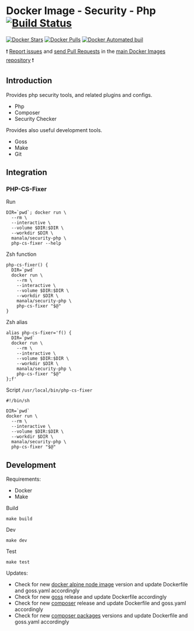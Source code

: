 # Docker Image - Security - Php [![Build Status](https://travis-ci.org/manala/docker-image-security-php.svg?branch=master)](https://travis-ci.org/manala/docker-image-security-php)

[![Docker Stars](https://img.shields.io/docker/stars/manala/security-php.svg)]()
[![Docker Pulls](https://img.shields.io/docker/pulls/manala/security-php.svg)]()
[![Docker Automated buil](https://img.shields.io/docker/automated/manala/security-php.svg)]()

:exclamation: [Report issues](https://github.com/manala/docker-images/issues) and [send Pull Requests](https://github.com/manala/docker-images/pulls) in the [main Docker Images repository](https://github.com/manala/docker-images) :exclamation:

## Introduction

Provides php security tools, and related plugins and configs.

- Php
- Composer
- Security Checker

Provides also useful development tools.

- Goss
- Make
- Git

## Integration

### PHP-CS-Fixer

Run
```
DIR=`pwd`; docker run \
  --rm \
  --interactive \
  --volume $DIR:$DIR \
  --workdir $DIR \
  manala/security-php \
  php-cs-fixer --help
```

Zsh function
```
php-cs-fixer() {
  DIR=`pwd`
  docker run \
    --rm \
    --interactive \
    --volume $DIR:$DIR \
    --workdir $DIR \
    manala/security-php \
    php-cs-fixer "$@"
}
```

Zsh alias
```
alias php-cs-fixer='f() {
  DIR=`pwd`
  docker run \
    --rm \
    --interactive \
    --volume $DIR:$DIR \
    --workdir $DIR \
    manala/security-php \
    php-cs-fixer "$@"
};f'
```

Script `/usr/local/bin/php-cs-fixer`
```
#!/bin/sh

DIR=`pwd`
docker run \
  --rm \
  --interactive \
  --volume $DIR:$DIR \
  --workdir $DIR \
  manala/security-php \
  php-cs-fixer "$@"

```

## Development

Requirements:
- Docker
- Make

Build
```
make build
```

Dev
```
make dev
```

Test
```
make test
```

Updates:
- Check for new [docker alpine node image](https://hub.docker.com/_/node) version and update Dockerfile and goss.yaml accordingly
- Check for new [goss](https://github.com/aelsabbahy/goss/releases) release and update Dockerfile accordingly
- Check for new [composer](https://github.com/composer/composer/releases) release and update Dockerfile and goss.yaml accordingly
- Check for new [composer packages](https://packagist.org/) versions and update Dockerfile and goss.yaml accordingly
